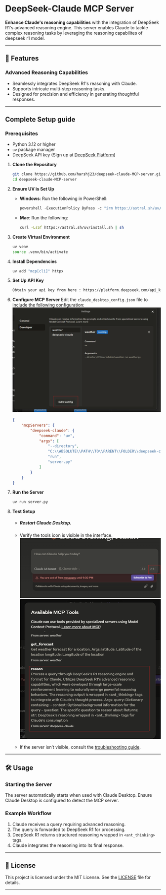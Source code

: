 # DeepSeek-Claude MCP Server

**Enhance Claude's reasoning capabilities** with the integration of DeepSeek R1's advanced reasoning engine. This server enables Claude to tackle complex reasoning tasks by leveraging the reasoning capabilites of deepseek r1 model.

---

## 🚀 Features

### **Advanced Reasoning Capabilities**
- Seamlessly integrates DeepSeek R1's reasoning with Claude.
- Supports intricate multi-step reasoning tasks.
- Designed for precision and efficiency in generating thoughtful responses.






---

## Complete Setup guide

### Prerequisites
- Python 3.12 or higher
- `uv` package manager
- DeepSeek API key (Sign up at [DeepSeek Platform](https://platform.deepseek.com))


1. **Clone the Repository**
   ```bash
   git clone https://github.com/harshj23/deepseek-claude-MCP-server.git
   cd deepseek-claude-MCP-server
   ```

2. **Ensure UV is Set Up**
   - **Windows**: Run the following in PowerShell:
     ```powershell
     powershell -ExecutionPolicy ByPass -c "irm https://astral.sh/uv/install.ps1 | iex"
     ```
   - **Mac**: Run the following:
     ```bash
     curl -LsSf https://astral.sh/uv/install.sh | sh
     ```

3. **Create Virtual Environment**
   ```bash
   uv venv
   source .venv/bin/activate
   ```

4. **Install Dependencies**
   ```bash
   uv add "mcp[cli]" httpx
   ```

5. **Set Up API Key**
   ```bash
   Obtain your api key from here : https://platform.deepseek.com/api_keys
   ```

6. **Configure MCP Server**
   Edit the `claude_desktop_config.json` file to include the following configuration:
   ![claude_desktop_config.json file](public/images/edit_config.png)

   ```json
   {
       "mcpServers": {
           "deepseek-claude": {
               "command": "uv",
               "args": [
                   "--directory",
                   "C:\\ABSOLUTE\\PATH\\TO\\PARENT\\FOLDER\\deepseek-claude",
                   "run",
                   "server.py"
               ]
           }
       }
   }
   ```

7. **Run the Server**
   ```bash
   uv run server.py
   ```

8. **Test Setup**
   - ##### Restart Claude Desktop.
   - Verify the tools icon is visible in the interface.
   ![tool visible](public/images/tool1.png)
![tool verify](public/images/tool2.png)

   - If the server isn’t visible, consult the [troubleshooting guide](https://modelcontextprotocol.io/quickstart/server#troubleshooting).

---

## 🛠 Usage

### Starting the Server
The server automatically starts when used with Claude Desktop. Ensure Claude Desktop is configured to detect the MCP server.

### Example Workflow
1. Claude receives a query requiring advanced reasoning.
2. The query is forwarded to DeepSeek R1 for processing.
3. DeepSeek R1 returns structured reasoning wrapped in `<ant_thinking>` tags.
4. Claude integrates the reasoning into its final response.

---


## 📄 License

This project is licensed under the MIT License. See the [LICENSE](LICENSE) file for details.

---
